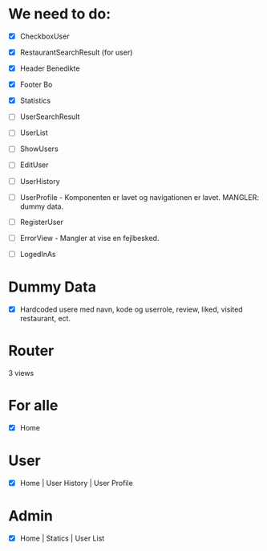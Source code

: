 # We need to do:

- [x] CheckboxUser
- [x] RestaurantSearchResult (for user)

- [x] Header Benedikte
- [x] Footer Bo

- [x] Statistics
- [ ] UserSearchResult
- [ ] UserList

- [ ] ShowUsers
- [ ] EditUser

- [ ] UserHistory
- [ ] UserProfile - Komponenten er lavet og navigationen er lavet. MANGLER: dummy data.

- [ ] RegisterUser

- [ ] ErrorView - Mangler at vise en fejlbesked.

- [ ] LogedInAs

# Dummy Data
- [x] Hardcoded usere med navn, kode og userrole, review, liked, visited restaurant,  ect.

# Router
3 views

# For alle
- [x] Home

# User
- [x] Home | User History | User Profile

# Admin
- [x] Home | Statics | User List
